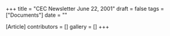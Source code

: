 +++
title = "CEC Newsletter June 22, 2001"
draft = false
tags = ["Documents"]
date = ""

[Article]
contributors = []
gallery = []
+++